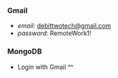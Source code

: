 ### Gmail
- *email:* debittwotech@gmail.com
- *password:* RemoteWork1!

### MongoDB
- Login with Gmail ^^
